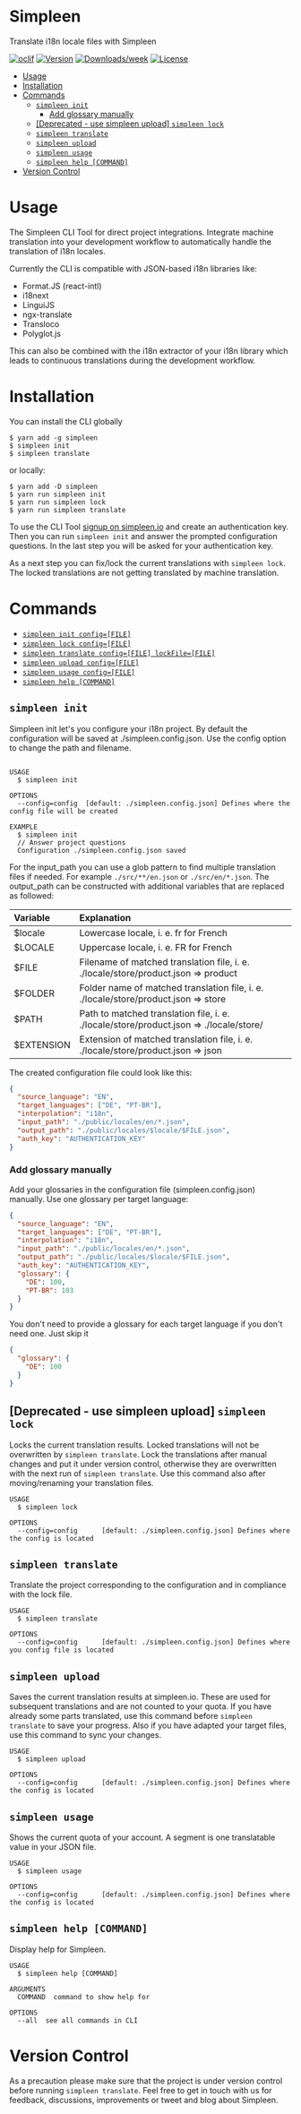 # Simpleen

Translate i18n locale files with Simpleen

[![oclif](https://img.shields.io/badge/cli-oclif-brightgreen.svg)](https://oclif.io)
[![Version](https://img.shields.io/npm/v/simpleen.svg)](https://npmjs.org/package/simpleen)
[![Downloads/week](https://img.shields.io/npm/dw/simpleen.svg)](https://npmjs.org/package/simpleen)
[![License](https://img.shields.io/npm/l/simpleen.svg)](https://github.com/daugsbi/simpleen-cli/blob/master/package.json)

<!-- toc -->

- [Usage](#usage)
- [Installation](#installation)
- [Commands](#commands)
  - [`simpleen init`](#simpleen-init)
    - [Add glossary manually](#add-glossary-manually)
  - [[Deprecated - use simpleen upload] `simpleen lock`](#deprecated---use-simpleen-upload-simpleen-lock)
  - [`simpleen translate`](#simpleen-translate)
  - [`simpleen upload`](#simpleen-upload)
  - [`simpleen usage`](#simpleen-usage)
  - [`simpleen help [COMMAND]`](#simpleen-help-command)
- [Version Control](#version-control)
<!-- tocstop -->

# Usage

The Simpleen CLI Tool for direct project integrations.
Integrate machine translation into your development workflow to automatically handle the translation of i18n locales.

Currently the CLI is compatible with JSON-based i18n libraries like:

- Format.JS (react-intl)
- i18next
- LinguiJS
- ngx-translate
- Transloco
- Polyglot.js

This can also be combined with the i18n extractor of your i18n library which leads to continuous translations during the development workflow.

# Installation

You can install the CLI globally

```sh-session
$ yarn add -g simpleen
$ simpleen init
$ simpleen translate
```

or locally:

```sh-session
$ yarn add -D simpleen
$ yarn run simpleen init
$ yarn run simpleen lock
$ yarn run simpleen translate
```

To use the CLI Tool [signup on simpleen.io](https://simpleen.io/signup) and create an authentication key.
Then you can run `simpleen init` and answer the prompted configuration questions. In the last step you will be asked for your authentication key.

As a next step you can fix/lock the current translations with `simpleen lock`. The locked translations are not getting translated by machine translation.

# Commands

<!-- commands -->

- [`simpleen init config=[FILE]`](#simpleen-init)
- [`simpleen lock config=[FILE]`](#simplen-lock)
- [`simpleen translate config=[FILE] lockFile=[FILE]`](#simpleen-translate)
- [`simpleen upload config=[FILE]`](#simplen-upload)
- [`simpleen usage config=[FILE]`](#simplen-usage)
- [`simpleen help [COMMAND]`](#simpleen-help-command)

## `simpleen init`

Simpleen init let's you configure your i18n project. By default the configuration will be saved at ./simpleen.config.json. Use the config option to change the path and filename.

```

USAGE
  $ simpleen init

OPTIONS
  --config=config  [default: ./simpleen.config.json] Defines where the config file will be created

EXAMPLE
  $ simpleen init
  // Answer project questions
  Configuration ./simpleen.config.json saved
```

For the input_path you can use a glob pattern to find multiple translation files if needed. For example `./src/**/en.json` or `./src/en/*.json`.
The output_path can be constructed with additional variables that are replaced as followed:

<!-- prettier-ignore-start -->
| Variable      | Explanation                                                                            |
|:--------------|:---------------------------------------------------------------------------------------|
| $locale       | Lowercase locale, i. e. fr for French                                                  | 
| $LOCALE       | Uppercase locale, i. e. FR for French                                                  |
| $FILE         | Filename of matched translation file, i. e. ./locale/store/product.json => product     | 
| $FOLDER       | Folder name of matched translation file, i. e. ./locale/store/product.json => store    |
| $PATH         | Path to matched translation file, i. e. ./locale/store/product.json => ./locale/store/ |
| $EXTENSION    | Extension of matched translation file, i. e. ./locale/store/product.json => json       |
<!-- prettier-ignore-end -->

The created configuration file could look like this:

```JSON
{
  "source_language": "EN",
  "target_languages": ["DE", "PT-BR"],
  "interpolation": "i18n",
  "input_path": "./public/locales/en/*.json",
  "output_path": "./public/locales/$locale/$FILE.json",
  "auth_key": "AUTHENTICATION_KEY"
}
```

### Add glossary manually

Add your glossaries in the configuration file (simpleen.config.json) manually.
Use one glossary per target language:

```JSON
{
  "source_language": "EN",
  "target_languages": ["DE", "PT-BR"],
  "interpolation": "i18n",
  "input_path": "./public/locales/en/*.json",
  "output_path": "./public/locales/$locale/$FILE.json",
  "auth_key": "AUTHENTICATION_KEY",
  "glossary": {
    "DE": 100,
    "PT-BR": 103
  }
}
```

You don't need to provide a glossary for each target language if you don't need one. Just skip it

```JSON
{
  "glossary": {
    "DE": 100
  }
}
```

## [Deprecated - use simpleen upload] `simpleen lock`

Locks the current translation results. Locked translations will not be overwritten by `simpleen translate`.
Lock the translations after manual changes and put it under version control, otherwise they are overwritten with the next run of `simpleen translate`.
Use this command also after moving/renaming your translation files.

```
USAGE
  $ simpleen lock

OPTIONS
  --config=config      [default: ./simpleen.config.json] Defines where the config is located
```

## `simpleen translate`

Translate the project corresponding to the configuration and in compliance with the lock file.

```
USAGE
  $ simpleen translate

OPTIONS
  --config=config      [default: ./simpleen.config.json] Defines where you config file is located
```

## `simpleen upload`

Saves the current translation results at simpleen.io. These are used for subsequent translations and are not counted to your quota.
If you have already some parts translated, use this command before `simpleen translate` to save your progress. Also if you have adapted your target files, use this command to sync your changes.

```
USAGE
  $ simpleen upload

OPTIONS
  --config=config      [default: ./simpleen.config.json] Defines where the config is located
```

## `simpleen usage`

Shows the current quota of your account. A segment is one translatable value in your JSON file.

```
USAGE
  $ simpleen usage

OPTIONS
  --config=config      [default: ./simpleen.config.json] Defines where the config is located
```

## `simpleen help [COMMAND]`

Display help for Simpleen.

```
USAGE
  $ simpleen help [COMMAND]

ARGUMENTS
  COMMAND  command to show help for

OPTIONS
  --all  see all commands in CLI
```

<!-- commandsstop -->

# Version Control

As a precaution please make sure that the project is under version control before running `simpleen translate`.
Feel free to get in touch with us for feedback, discussions, improvements or tweet and blog about Simpleen.
